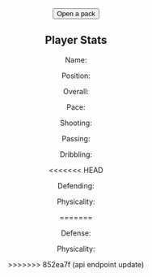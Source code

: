 <html>
<head>
    <title>Pack Opening</title>
</head>
<style>
    body {
        background-image: url('https://i.ytimg.com/vi/vpjWI1e0Mbk/maxresdefault.jpg');
        background-size: cover;
        background-repeat: no-repeat;
        text-align: center;
    }
</style>
<body>
    <button id="open-pack-button">Open a pack</button>
    <div>
        <h2>Player Stats</h2>
        <p>Name: <span id="player-name"></span></p>
        <p>Position: <span id="player-position"></span></p>
        <p>Overall: <span id="player-overall"></span></p>
        <p>Pace: <span id="player-pace"></span></p>
        <p>Shooting: <span id="player-shooting"></span></p>
        <p>Passing: <span id="player-passing"></span></p>
        <p>Dribbling: <span id="player-dribbling"></span></p>
<<<<<<< HEAD
        <p>Defending: <span id="player-defending"></span></p>
        <p>Physicality: <span id="player-physicality"></span></p>
        <!-- Add more player attributes here -->
=======
        <p>Defense: <span id="player-defense"></span></p>
        <p>Physicality: <span id="player-physicality"></span></p>
>>>>>>> 852ea7f (api endpoint update)
    </div>
    <script>
        function openPack() {
            fetch('http://localhost:8282/api/open_pack') 
                .then(response => response.json())
                .then(data => {
                    document.getElementById('player-name').textContent = data.name;
                    document.getElementById('player-position').textContent = data.position;
                    document.getElementById('player-overall').textContent = data.overall;
                    document.getElementById('player-pace').textContent = data.pace;
                    document.getElementById('player-shooting').textContent = data.shooting;
                    document.getElementById('player-passing').textContent = data.passing;
                    document.getElementById('player-dribbling').textContent = data.dribbling;
<<<<<<< HEAD
                    document.getElementById('player-defending').textContent = data.defending;
                    document.getElementById('player-physicality').textContent = data.physicality;
                    // Add more lines to display other player attributes
=======
                    document.getElementById('player-defense').textContent = data.defense;
                    document.getElementById('player-physicality').textContent = data.physicality;
>>>>>>> 852ea7f (api endpoint update)
                });
        }
        document.getElementById("open-pack-button").addEventListener("click", openPack);
    </script>
</body>
</html>
